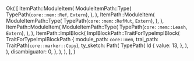 Ok(
    [
        ItemPath::ModuleItem(
            ModuleItemPath::Type(
                TypePath(`core::mem::Ref`, `Extern`),
            ),
        ),
        ItemPath::ModuleItem(
            ModuleItemPath::Type(
                TypePath(`core::mem::RefMut`, `Extern`),
            ),
        ),
        ItemPath::ModuleItem(
            ModuleItemPath::Type(
                TypePath(`core::mem::Leash`, `Extern`),
            ),
        ),
        ItemPath::ImplBlock(
            ImplBlockPath::TraitForTypeImplBlock(
                TraitForTypeImplBlockPath {
                    module_path: `core::mem`,
                    trai_path: TraitPath(`core::marker::Copy`),
                    ty_sketch: Path(
                        TypePath(
                            Id {
                                value: 13,
                            },
                        ),
                    ),
                    disambiguator: 0,
                },
            ),
        ),
    ],
)